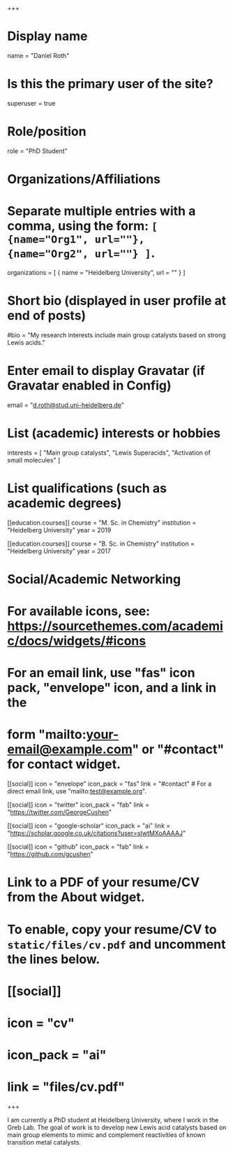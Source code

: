 +++
# Display name
name = "Daniel Roth"

# Is this the primary user of the site?
superuser = true

# Role/position
role = "PhD Student"

# Organizations/Affiliations
#   Separate multiple entries with a comma, using the form: `[ {name="Org1", url=""}, {name="Org2", url=""} ]`.
organizations = [ { name = "Heidelberg University", url = "" } ]

# Short bio (displayed in user profile at end of posts)
#bio = "My research interests include main group catalysts based on strong Lewis acids."

# Enter email to display Gravatar (if Gravatar enabled in Config)
email = "d.roth@stud.uni-heidelberg.de"

# List (academic) interests or hobbies
interests = [
  "Main group catalysts",
  "Lewis Superacids",
  "Activation of small molecules"
]

# List qualifications (such as academic degrees)
[[education.courses]]
  course = "M. Sc. in Chemistry"
  institution = "Heidelberg University"
  year = 2019

[[education.courses]]
  course = "B. Sc. in Chemistry"
  institution = "Heidelberg University"
  year = 2017

# Social/Academic Networking
# For available icons, see: https://sourcethemes.com/academic/docs/widgets/#icons
#   For an email link, use "fas" icon pack, "envelope" icon, and a link in the
#   form "mailto:your-email@example.com" or "#contact" for contact widget.

[[social]]
  icon = "envelope"
  icon_pack = "fas"
  link = "#contact"  # For a direct email link, use "mailto:test@example.org".

[[social]]
  icon = "twitter"
  icon_pack = "fab"
  link = "https://twitter.com/GeorgeCushen"

[[social]]
  icon = "google-scholar"
  icon_pack = "ai"
  link = "https://scholar.google.co.uk/citations?user=sIwtMXoAAAAJ"

[[social]]
  icon = "github"
  icon_pack = "fab"
  link = "https://github.com/gcushen"

# Link to a PDF of your resume/CV from the About widget.
# To enable, copy your resume/CV to `static/files/cv.pdf` and uncomment the lines below.
# [[social]]
#   icon = "cv"
#   icon_pack = "ai"
#   link = "files/cv.pdf"

+++

I am currently a PhD student at Heidelberg University, where I work in the Greb Lab. The goal of work is to develop new Lewis acid catalysts based on main group elements to mimic and complement reactivities of known transition metal catalysts.

